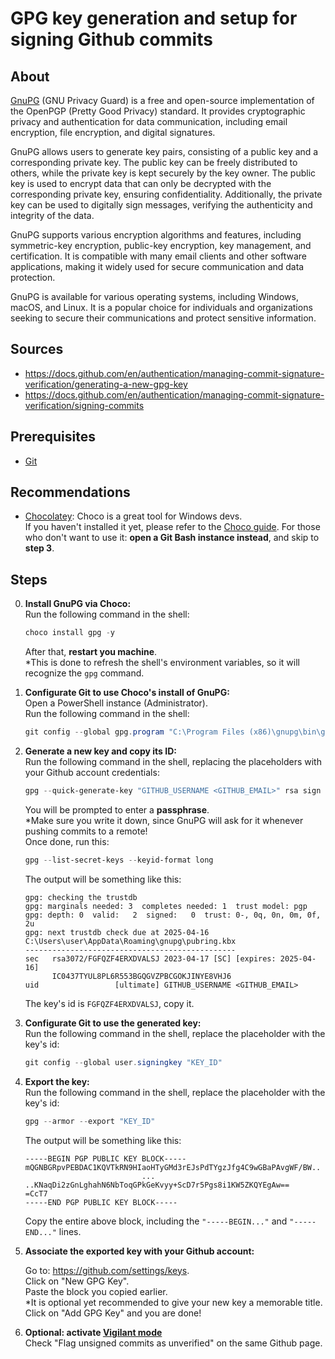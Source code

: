 # GPG key generation and setup for signing Github commits

## About
[GnuPG](https://gnupg.org/) (GNU Privacy Guard) is a free and open-source implementation of the OpenPGP (Pretty Good Privacy) standard. It provides cryptographic privacy and authentication for data communication, including email encryption, file encryption, and digital signatures.

GnuPG allows users to generate key pairs, consisting of a public key and a corresponding private key. The public key can be freely distributed to others, while the private key is kept securely by the key owner. The public key is used to encrypt data that can only be decrypted with the corresponding private key, ensuring confidentiality. Additionally, the private key can be used to digitally sign messages, verifying the authenticity and integrity of the data.

GnuPG supports various encryption algorithms and features, including symmetric-key encryption, public-key encryption, key management, and certification. It is compatible with many email clients and other software applications, making it widely used for secure communication and data protection.

GnuPG is available for various operating systems, including Windows, macOS, and Linux. It is a popular choice for individuals and organizations seeking to secure their communications and protect sensitive information.


## Sources
* https://docs.github.com/en/authentication/managing-commit-signature-verification/generating-a-new-gpg-key
* https://docs.github.com/en/authentication/managing-commit-signature-verification/signing-commits


## Prerequisites
* [Git](https://git-scm.com/)


## Recommendations
* [Chocolatey](https://chocolatey.org/): Choco is a great tool for Windows devs.  
If you haven't installed it yet, please refer to the [Choco guide](https://github.com/yuval-ro/guides/blob/master/choco/choco.md).
For those who don't want to use it: **open a Git Bash instance instead**, and skip to **step 3**.  

## Steps

0. **Install GnuPG via Choco:**  
    Run the following command in the shell:  
    ```powershell
    choco install gpg -y
    ```
    After that, **restart you machine**.  
    *This is done to refresh the shell's environment variables, so it will recognize the `gpg` command.

0. **Configurate Git to use Choco's install of GnuPG:**  
    Open a PowerShell instance (Administrator).  
    Run the following command in the shell:  
    ```powershell
    git config --global gpg.program "C:\Program Files (x86)\gnupg\bin\gpg.exe"
    ```

0. **Generate a new key and copy its ID:**  
    Run the following command in the shell, replacing the placeholders with your Github account credentials:  
    ```powershell
    gpg --quick-generate-key "GITHUB_USERNAME <GITHUB_EMAIL>" rsa sign
    ```
    You will be prompted to enter a **passphrase**.  
    *Make sure you write it down, since GnuPG will ask for it whenever pushing commits to a remote!  
    Once done, run this:  
    ```powershell
    gpg --list-secret-keys --keyid-format long
    ```
    The output will be something like this:
    ```
    gpg: checking the trustdb
    gpg: marginals needed: 3  completes needed: 1  trust model: pgp
    gpg: depth: 0  valid:   2  signed:   0  trust: 0-, 0q, 0n, 0m, 0f, 2u
    gpg: next trustdb check due at 2025-04-16
    C:\Users\user\AppData\Roaming\gnupg\pubring.kbx
    -----------------------------------------------
    sec   rsa3072/FGFQZF4ERXDVALSJ 2023-04-17 [SC] [expires: 2025-04-16]
          IC0437TYUL8PL6R553BGQGVZPBCGOKJINYE8VHJ6
    uid                 [ultimate] GITHUB_USERNAME <GITHUB_EMAIL>
    ```
    The key's id is ```FGFQZF4ERXDVALSJ```, copy it.  

0. **Configurate Git to use the generated key:**  
    Run the following command in the shell, replace the placeholder with the key's id:
    ```powershell
    git config --global user.signingkey "KEY_ID"
    ```

0. **Export the key:**  
    Run the following command in the shell, replace the placeholder with the key's id:
    ```powershell
    gpg --armor --export "KEY_ID"
    ```
    The output will be something like this:
    ```
    -----BEGIN PGP PUBLIC KEY BLOCK-----
    mQGNBGRpvPEBDAC1KQVTkRN9HIaoHTyGMd3rEJsPdTYgzJfg4C9wGBaPAvgWF/BW..
                              ...
    ..KNaqDi2zGnLghahN6NbToqGPkGeKvyy+ScD7r5Pgs8i1KW5ZKQYEgAw==
    =CcT7
    -----END PGP PUBLIC KEY BLOCK-----
    ```
    Copy the entire above block, including the ```"-----BEGIN..."``` and ```"-----END..."``` lines.

0. **Associate the exported key with your Github account:**  
    
    Go to: https://github.com/settings/keys.  
    Click on "New GPG Key".  
    Paste the block you copied earlier.  
    *It is optional yet recommended to give your new key a memorable title.  
    Click on "Add GPG Key" and you are done!  

0. **Optional: activate [Vigilant mode](https://docs.github.com/en/authentication/managing-commit-signature-verification/displaying-verification-statuses-for-all-of-your-commits)**  
    Check "Flag unsigned commits as unverified" on the same Github page.
